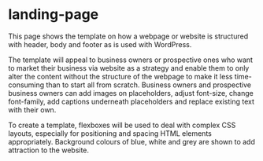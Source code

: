 # landing-page

This page shows the template on how a webpage or website is structured with header, body and footer as is used with WordPress. 

The template will appeal to business owners or prospective ones who want to market their business via website as a strategy
and enable them to only alter the content without the structure of the webpage to make it less time-consuming than to start
all from scratch. Business owners and prospective business owners can add images on placeholders, adjust font-size, change 
font-family, add captions underneath placeholders and replace existing text with their own. 

To create a template, flexboxes will be used to deal with complex CSS layouts, especially for positioning and spacing HTML elements 
appropriately. Background colours of blue, white and grey are shown to add attraction to the website. 
